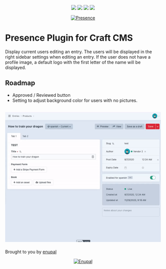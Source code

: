 <p align="center">
<img src="https://scrutinizer-ci.com/g/enupal/presence/badges/quality-score.png?b=master"> <img src="https://scrutinizer-ci.com/g/enupal/presence/badges/coverage.png?b=master"> <img src="https://scrutinizer-ci.com/g/enupal/presence/badges/build.png?b=master"> <img src="https://scrutinizer-ci.com/g/enupal/presence/badges/code-intelligence.svg?b=master">
</p>
<p align="center">
	<a href="https://docs.enupal.com/presence/" target="_blank">
	<img width="212" height="212" src="https://enupal.com/assets/docs/presence-icon.svg" alt="Presence"></a>
</p>

# Presence Plugin for Craft CMS

Display current users editing an entry. The users will be displayed in the right sidebar settings when editing an entry. If the user does not have a profile image, a default logo with the first letter of the name will be displayed.

## Roadmap

- Approved / Reviewed button
- Setting to adjust background color for users with no pictures.

![Screenshot](resources/screenshots/presence.gif)
------------------------------------------------------------

Brought to you by [enupal](https://enupal.com/en)

<p align="center">
	<a href="https://enupal.com/en" target="_blank">
	<img width="169" height="35" src="https://enupal.com/assets/docs/enupal-logo.png" alt="Enupal"></a>
</p>




